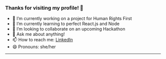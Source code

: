 ### Thanks for visiting my profile! 👋

- 🔭 I’m currently working on a project for Human Rights First 
- 🌱 I’m currently learning to perfect React.js and Node
- 👯 I’m looking to collaborate on an upcoming Hackathon 
- 💬 Ask me about anything! 
- 📫 How to reach me: [LinkedIn](https://www.linkedin.com/in/michelleccodes/)
- 😄 Pronouns: she/her
---
